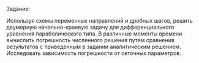 Задание:

Используя схемы переменных направлений и дробных шагов, решить двумерную начально-краевую задачу для дифференциального уравнения параболического типа. В различные моменты времени вычислить погрешность численного решения путем сравнения результатов с приведенным в задании аналитическим решением. Исследовать зависимость погрешности от сеточных параметров.
